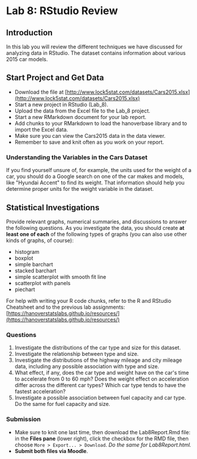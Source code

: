 # Lab 8: RStudio Review

## Introduction

In this lab you will review the different techniques we have discussed for analyzing data in RStudio. The dataset contains information about various 2015 car models.

## Start Project and Get Data

- Download the file at
[http://www.lock5stat.com/datasets/Cars2015.xlsx](http://www.lock5stat.com/datasets/Cars2015.xlsx)
- Start a new project in RStudio (Lab_8).
- Upload the data from the Excel file to the Lab_8 project.
- Start a new RMarkdown document for your lab report.
- Add chunks to your RMarkdown to load the hanoverbase library and to import the Excel data.
- Make sure you can view the Cars2015 data in the data viewer.
- Remember to save and knit often as you work on your report.

### Understanding the Variables in the Cars Dataset

If you find yourself unsure of, for example, the units used for the weight of a car, you should do a Google search on one of the car makes and models, like "Hyundai Accent" to find its weight. That information should help you determine proper units for the weight variable in the dataset.

## Statistical Investigations

Provide relevant graphs, numerical summaries, and discussions to answer the following questions. As you investigate the data, you should create **at least one of each** of the following types of graphs (you can also use other kinds of graphs, of course):

- histogram
- boxplot
- simple barchart
- stacked barchart
- simple scatterplot with smooth fit line
- scatterplot with panels
- piechart

For help with writing your R code chunks, refer to the R and RStudio Cheatsheet and to the previous lab assignments: [https://hanoverstatslabs.github.io/resources/](https://hanoverstatslabs.github.io/resources/)

### Questions

1. Investigate the distributions of the car type and size for this dataset.
2. Investigate the relationship between type and size.
3. Investigate the distributions of the highway mileage and city mileage data, including any possible association with type and size.
4. What effect, if any, does the car type and weight have on the car's time to accelerate from 0 to 60 mph? Does the weight effect on acceleration differ across the different car types? Which car type tends to have the fastest acceleration?
5. Investigate a possible association between fuel capacity and car type. Do the same for fuel capacity and size.

### Submission

- Make sure to knit one last time, then download the Lab8Report.Rmd file: in the **Files pane** (lower right), click the checkbox for the RMD file, then choose `More > Export... > Download`. *Do the same for Lab8Report.html.*
- **Submit both files via Moodle**.
